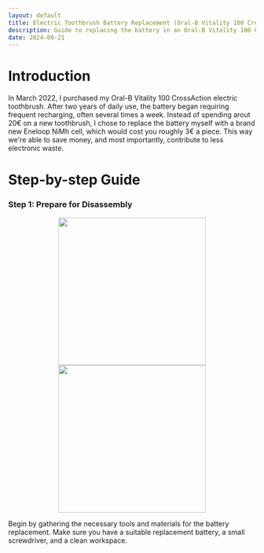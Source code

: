 ```yaml
---
layout: default
title: Electric Toothbrush Battery Replacement (Oral-B Vitality 100 CrossAction)
description: Guide to replacing the battery in an Oral-B Vitality 100 CrossAction toothbrush and extending its life.
date: 2024-09-21
---
```


# Introduction

In March 2022, I purchased my Oral-B Vitality 100 CrossAction electric toothbrush. After two years of daily use, the battery began requiring frequent recharging, often several times a week. Instead of spending arout 20€ on a new toothbrush, I chose to replace the battery myself with a brand new Eneloop NiMh cell, which would cost you roughly 3€ a piece. This way we're able to save money, and most importantly, contribute to less electronic waste.

# Step-by-step Guide

### Step 1: Prepare for Disassembly

<p align="center">
  <img src="https://github.com/user-attachments/assets/d276e3d6-2203-4816-9c51-788533851ff9" width="300">
  <img src="https://github.com/user-attachments/assets/ff7a668f-2c7f-40bb-afa4-1a0705f6c1cd" width="300">
</p>

Begin by gathering the necessary tools and materials for the battery replacement. Make sure you have a suitable replacement battery, a small screwdriver, and a clean workspace. 



